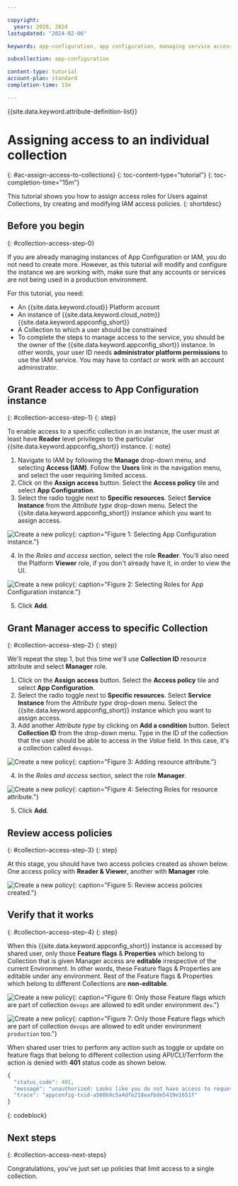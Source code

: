 ```yaml
---

copyright:
  years: 2020, 2024
lastupdated: "2024-02-06"

keywords: app-configuration, app configuration, managing service access, iam, account, collections

subcollection: app-configuration

content-type: tutorial
account-plan: standard
completion-time: 15m

---
```


{{site.data.keyword.attribute-definition-list}}

# Assigning access to an individual collection
{: #ac-assign-access-to-collections}
{: toc-content-type="tutorial"}
{: toc-completion-time="15m"}

This tutorial shows you how to assign access roles for Users against Collections, by creating and modifying IAM access policies.
{: shortdesc}

## Before you begin
{: #collection-access-step-0}

If you are already managing instances of App Configuration or IAM, you do not need to create more. However, as this tutorial will modify and configure the instance we are working with, make sure that any accounts or services are not being used in a production environment.

For this tutorial, you need:

- An {{site.data.keyword.cloud}} Platform account
- An instance of {{site.data.keyword.cloud_notm}} {{site.data.keyword.appconfig_short}}
- A Collection to which a user should be constrained
- To complete the steps to manage access to the service, you should be the owner of the {{site.data.keyword.appconfig_short}} instance. In other words, your user ID needs **administrator platform permissions** to use the IAM service. You may have to contact or work with an account administrator.

## Grant Reader access to App Configuration instance
{: #collection-access-step-1}
{: step}

To enable access to a specific collection in an instance, the user must at least have **Reader** level privileges to the particular {{site.data.keyword.appconfig_short}} instance.
{: note}

1. Navigate to IAM by following the **Manage** drop-down menu, and selecting **Access (IAM)**. Follow the **Users** link in the navigation menu, and select the user requiring limited access.
2. Click on the **Assign access** button. Select the **Access policy** tile and select **App Configuration**.
3. Select the radio toggle next to **Specific resources**. Select **Service Instance** from the _Attribute type_ drop-down menu. Select the {{site.data.keyword.appconfig_short}} instance which you want to assign access.

  ![Create a new policy](images/tut-iam-col-1.png){: caption="Figure 1: Selecting App Configuration instance."}

4. In the _Roles and access_ section, select the role **Reader**. You'll also need the Platform **Viewer** role, if you don't already have it, in order to view the UI.

  ![Create a new policy](images/tut-iam-col-2.png){: caption="Figure 2: Selecting Roles for App Configuration instance."}

5. Click **Add**.

## Grant Manager access to specific Collection
{: #collection-access-step-2}
{: step}

We'll repeat the step 1, but this time we'll use **Collection ID** resource attribute and select **Manager** role.

1. Click on the **Assign access** button. Select the **Access policy** tile and select **App Configuration**.
2. Select the radio toggle next to **Specific resources**. Select **Service Instance** from the _Attribute type_ drop-down menu. Select the {{site.data.keyword.appconfig_short}} instance which you want to assign access.
3. Add another _Attribute type_ by clicking on **Add a condition** button. Select **Collection ID** from the drop-down menu. Type in the ID of the collection that the user should be able to access in the _Value_ field.  In this case, it's a collection called `devops`.

  ![Create a new policy](images/tut-iam-col-3.png){: caption="Figure 3: Adding resource attribute."}

4. In the _Roles and access_ section, select the role **Manager**.

  ![Create a new policy](images/tut-iam-col-4.png){: caption="Figure 4: Selecting Roles for resource attribute."}

5. Click **Add**.

## Review access policies
{: #collection-access-step-3}
{: step}

At this stage, you should have two access policies created as shown below. One access policy with **Reader & Viewer**, another with **Manager** role.

  ![Create a new policy](images/tut-iam-col-5.png){: caption="Figure 5: Review access policies created."}


## Verify that it works
{: #collection-access-step-4}
{: step}

When this {{site.data.keyword.appconfig_short}} instance is accessed by shared user, only those **Feature flags** & **Properties** which belong to Collection that is given Manager access are **editable** irrespective of the current Environment. In other words, these Feature flags & Properties are editable under any environment. Rest of the Feature flags & Properties which belong to different Collections are **non-editable**.

  ![Create a new policy](images/tut-iam-col-6.png){: caption="Figure 6: Only those Feature flags which are part of collection `devops` are allowed to edit under environment `dev`."}


  ![Create a new policy](images/tut-iam-col-7.png){: caption="Figure 7: Only those Feature flags which are part of collection `devops` are allowed to edit under environment `production` too."}


When shared user tries to perform any action such as toggle or update on feature flags that belong to different collection using API/CLI/Terrform the action is denied with **401** status code as shown below.

```javascript
{
  "status_code": 401,
  "message": "unauthorized: Looks like you do not have access to requested resource or action is not permitted for the corresponding IAM role. If this is a shared resource, please check if access policies are rightly created.",
  "trace": "appconfig-txid-a560b9c5a4dfe218eafbde5419e1651f"
}
```
{: codeblock}

## Next steps
{: #collection-access-next-steps}

Congratulations, you've just set up policies that limit access to a single collection.
